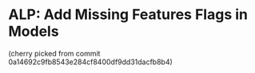 # ALP: Add Missing Features Flags in Models

(cherry picked from commit 0a14692c9fb8543e284cf8400df9dd31dacfb8b4)
